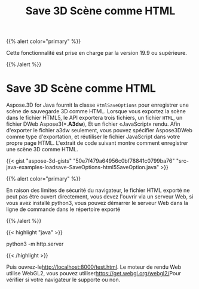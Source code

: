 ﻿---
title: Save 3D Scène comme HTML
type: docs
weight: 70
url: /fr/java/save-3d-scene-as-html/
description: Aspose.3D for Java fournit la classe ** HtmlSaveOptions ** pour enregistrer une scène de sauvegarde 3D comme HTML.
---
{{% alert color="primary" %}} 

Cette fonctionnalité est prise en charge par la version 19.9 ou supérieure.

{{% /alert %}} 
# **Save 3D Scène comme HTML**
Aspose.3D for Java fournit la classe `HtmlSaveOptions` pour enregistrer une scène de sauvegarde 3D comme HTML. Lorsque vous exportez la scène dans le fichier HTML5, le API exportera trois fichiers, un fichier `HTML`, un fichier DWeb Aspose3(*.**A3dw**), Et un fichier «JavaScript» rendu. Afin d'exporter le fichier a3dw seulement, vous pouvez spécifier Aspose3DWeb comme type d'exportation, et réutiliser le fichier JavaScript dans votre propre page HTML. L'extrait de code suivant montre comment enregistrer une scène 3D comme HTML.



{{< gist "aspose-3d-gists" "50e7f479a64956c0bf78841c0799ba76" "src-java-examples-loadsave-SaveOptions-html5SaveOption.java" >}}

{{% alert color="primary" %}} 

En raison des limites de sécurité du navigateur, le fichier HTML exporté ne peut pas être ouvert directement, vous devez l'ouvrir via un serveur Web, si vous avez installé python3, vous pouvez démarrer le serveur Web dans la ligne de commande dans le répertoire exporté

{{% /alert %}} 

{{< highlight "java" >}}

 python3 -m http.server

{{< /highlight >}}

Puis ouvrez-le<http://localhost:8000/test.html>. Le moteur de rendu Web utilise WebGL2, vous pouvez utiliser<https://get.webgl.org/webgl2/>Pour vérifier si votre navigateur le supporte ou non.


